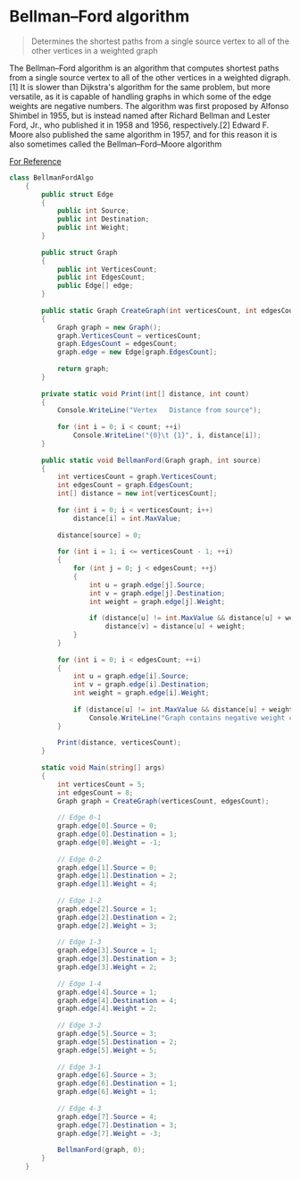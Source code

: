 # Bellman–Ford algorithm
> Determines the shortest paths from a single source vertex to all of the other vertices in a weighted graph

The Bellman–Ford algorithm is an algorithm that computes shortest paths from a single source vertex to all of the other vertices in a weighted digraph.[1] It is slower than Dijkstra's algorithm for the same problem, but more versatile, as it is capable of handling graphs in which some of the edge weights are negative numbers. The algorithm was first proposed by Alfonso Shimbel in 1955, but is instead named after Richard Bellman and Lester Ford, Jr., who published it in 1958 and 1956, respectively.[2] Edward F. Moore also published the same algorithm in 1957, and for this reason it is also sometimes called the Bellman–Ford–Moore algorithm

[For Reference](https://en.wikipedia.org/wiki/Bellman%E2%80%93Ford_algorithm)


``` csharp
class BellmanFordAlgo
    {
        public struct Edge
        {
            public int Source;
            public int Destination;
            public int Weight;
        }
 
        public struct Graph
        {
            public int VerticesCount;
            public int EdgesCount;
            public Edge[] edge;
        }
 
        public static Graph CreateGraph(int verticesCount, int edgesCount)
        {
            Graph graph = new Graph();
            graph.VerticesCount = verticesCount;
            graph.EdgesCount = edgesCount;
            graph.edge = new Edge[graph.EdgesCount];
 
            return graph;
        }
 
        private static void Print(int[] distance, int count)
        {
            Console.WriteLine("Vertex   Distance from source");
 
            for (int i = 0; i < count; ++i)
                Console.WriteLine("{0}\t {1}", i, distance[i]);
        }
 
        public static void BellmanFord(Graph graph, int source)
        {
            int verticesCount = graph.VerticesCount;
            int edgesCount = graph.EdgesCount;
            int[] distance = new int[verticesCount];
 
            for (int i = 0; i < verticesCount; i++)
                distance[i] = int.MaxValue;
 
            distance[source] = 0;
 
            for (int i = 1; i <= verticesCount - 1; ++i)
            {
                for (int j = 0; j < edgesCount; ++j)
                {
                    int u = graph.edge[j].Source;
                    int v = graph.edge[j].Destination;
                    int weight = graph.edge[j].Weight;
 
                    if (distance[u] != int.MaxValue && distance[u] + weight < distance[v])
                        distance[v] = distance[u] + weight;
                }
            }
 
            for (int i = 0; i < edgesCount; ++i)
            {
                int u = graph.edge[i].Source;
                int v = graph.edge[i].Destination;
                int weight = graph.edge[i].Weight;
 
                if (distance[u] != int.MaxValue && distance[u] + weight < distance[v])
                    Console.WriteLine("Graph contains negative weight cycle.");
            }
 
            Print(distance, verticesCount);
        }
 
        static void Main(string[] args)
        {
            int verticesCount = 5;
            int edgesCount = 8;
            Graph graph = CreateGraph(verticesCount, edgesCount);
 
            // Edge 0-1
            graph.edge[0].Source = 0;
            graph.edge[0].Destination = 1;
            graph.edge[0].Weight = -1;
 
            // Edge 0-2
            graph.edge[1].Source = 0;
            graph.edge[1].Destination = 2;
            graph.edge[1].Weight = 4;
 
            // Edge 1-2
            graph.edge[2].Source = 1;
            graph.edge[2].Destination = 2;
            graph.edge[2].Weight = 3;
 
            // Edge 1-3
            graph.edge[3].Source = 1;
            graph.edge[3].Destination = 3;
            graph.edge[3].Weight = 2;
 
            // Edge 1-4
            graph.edge[4].Source = 1;
            graph.edge[4].Destination = 4;
            graph.edge[4].Weight = 2;
 
            // Edge 3-2
            graph.edge[5].Source = 3;
            graph.edge[5].Destination = 2;
            graph.edge[5].Weight = 5;
 
            // Edge 3-1
            graph.edge[6].Source = 3;
            graph.edge[6].Destination = 1;
            graph.edge[6].Weight = 1;
 
            // Edge 4-3
            graph.edge[7].Source = 4;
            graph.edge[7].Destination = 3;
            graph.edge[7].Weight = -3;
 
            BellmanFord(graph, 0);
        }
    }
```
